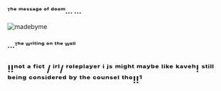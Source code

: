 ### ᵀʰᵉ ᵐᵉˢˢᵃᵍᵉ ᵒᶠ ᵈᵒᵒᵐ... ...

![madebyme](https://iili.io/2nv6YTG.md.webp)

### ...ᵀʰᵉ ᵂʳⁱᵗⁱⁿᵍ ᵒⁿ ᵗʰᵉ ᵂᵃˡˡ

 
 !!ⁿᵒᵗ ᵃ ᶠⁱᶜᵗ / ⁱʳˡ/ ʳᵒˡᵉᵖˡᵃʸᵉʳ ⁱ ʲˢ ᵐⁱᵍʰᵗ ᵐᵃʸᵇᵉ ˡⁱᵏᵉ ᵏᵃᵛᵉʰ! ˢᵗⁱˡˡ ᵇᵉⁱⁿᵍ ᶜᵒⁿˢⁱᵈᵉʳᵉᵈ ᵇʸ ᵗʰᵉ ᶜᵒᵘⁿˢᵉˡ ᵗʰᵒ!!¹
---

